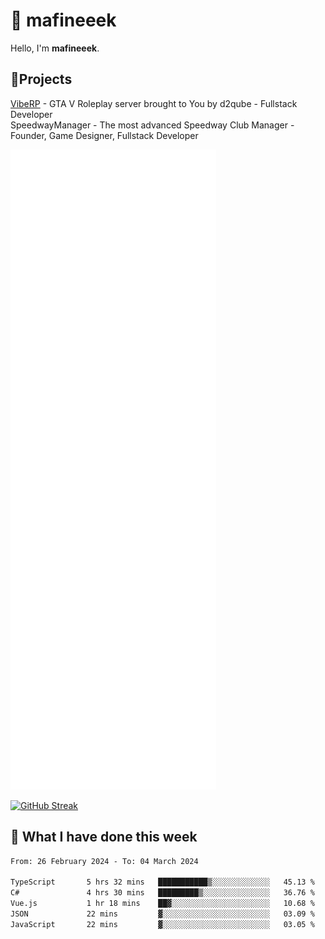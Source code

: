 # 👋 mafineeek
Hello, I'm **mafineeek**.

## 📝Projects

[VibeRP](https://v-rp.pl) - GTA V Roleplay server brought to You by d2qube - Fullstack Developer<br/>
SpeedwayManager - The most advanced Speedway Club Manager - Founder, Game Designer, Fullstack Developer


![](./github-metrics.svg)

[![GitHub Streak](https://streak-stats.demolab.com/?user=mafineeek)](https://git.io/streak-stats)

## 📰 What I have done this week
<!--START_SECTION:waka-->

```txt
From: 26 February 2024 - To: 04 March 2024

TypeScript       5 hrs 32 mins   ███████████▒░░░░░░░░░░░░░   45.13 %
C#               4 hrs 30 mins   █████████▒░░░░░░░░░░░░░░░   36.76 %
Vue.js           1 hr 18 mins    ██▓░░░░░░░░░░░░░░░░░░░░░░   10.68 %
JSON             22 mins         ▓░░░░░░░░░░░░░░░░░░░░░░░░   03.09 %
JavaScript       22 mins         ▓░░░░░░░░░░░░░░░░░░░░░░░░   03.05 %
```

<!--END_SECTION:waka-->
